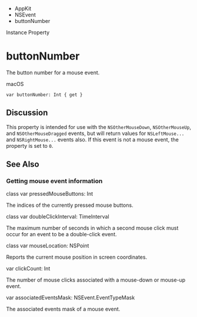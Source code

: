 

- AppKit
- NSEvent
-  buttonNumber 

Instance Property

# buttonNumber

The button number for a mouse event.

macOS

``` source
var buttonNumber: Int { get }
```

## Discussion

This property is intended for use with the `NSOtherMouseDown`, `NSOtherMouseUp`, and `NSOtherMouseDragged` events, but will return values for `NSLeftMouse...` and `NSRightMouse...` events also. If this event is not a mouse event, the property is set to `0`.

## See Also

### Getting mouse event information

class var pressedMouseButtons: Int

The indices of the currently pressed mouse buttons.

class var doubleClickInterval: TimeInterval

The maximum number of seconds in which a second mouse click must occur for an event to be a double-click event.

class var mouseLocation: NSPoint

Reports the current mouse position in screen coordinates.

var clickCount: Int

The number of mouse clicks associated with a mouse-down or mouse-up event.

var associatedEventsMask: NSEvent.EventTypeMask

The associated events mask of a mouse event.


